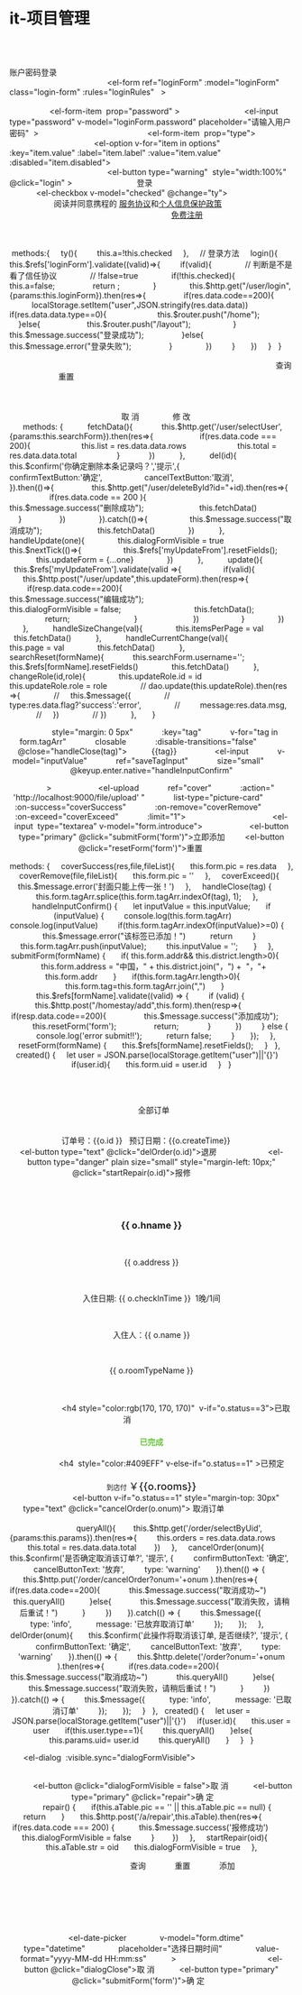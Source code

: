 # it-项目管理
 <el-main>
              
              <div class="login_container">
                <el-card>
                      <div class="login-title">账户密码登录</div>
                      
                      <el-form ref="loginForm" :model="loginForm" class="login-form" :rules="loginRules"   >
                        <!-- 双向绑定  loginForm 用户名  -->
                        <el-form-item prop="username">
                          <!-- 我们学的第一个vue指令 叫做  v-model 双向绑定  v-bind 单向绑定 -->
                            <el-input v-model="loginForm.username" placeholder="请输入用户名称"></el-input>
                            <!-- 大胡子表达式  -->
                        </el-form-item>
                        <!-- 密码 -->
                        <el-form-item  prop="password" >
                            <el-input type="password" v-model="loginForm.password" placeholder="请输入用户密码"  ></el-input>
                        </el-form-item>
                        <el-form-item  prop="type">
                          <el-select v-model="loginForm.type" placeholder="请选择">
                            <el-option v-for="item in options" 
                            :key="item.value" :label="item.label" :value="item.value" :disabled="item.disabled"> 
                            </el-option> 
                          </el-select>
                        </el-form-item>
                        <!-- 点击 @click html onclick  -->
                        <el-button type="warning"  style="width:100%" @click="login" >
                            登录
                        </el-button>
                        <el-tooltip class="item" effect="dark" content="请先阅读并勾选协议" placement="top-start" :value="checked===a" manual>
                          <el-checkbox v-model="checked" @change="ty"></el-checkbox>
                        </el-tooltip>
                        <span class="p">阅读并同意携程的 <a href="#">服务协议</a>和<a href="#">个人信息保护政策</a> </span>
                        <div style="display: flex; justify-content: space-between;">
                            <!-- <a href="#">忘记密码</a> -->
                            <a href="/reg">免费注册</a>
                        </div>
                      </el-form>
                </el-card>
              </div>
            </el-main>

 methods:{
    ty(){
        this.a=!this.checked
    },
    // 登录方法
    login(){
      this.$refs['loginForm'].validate((valid)=>{
        if(valid){
              // 判断是不是看了信任协议
              // !false=true 
              if(!this.checked){
                this.a=false;
                return ;
              }
              this.$http.get("/user/login",{params:this.loginForm}).then(res=>{
                if(res.data.code==200){
                  localStorage.setItem("user",JSON.stringify(res.data.data))
                  if(res.data.data.type==0){
                      this.$router.push("/home");
                  }else{
                    this.$router.push("/layout");
                  }
                    this.$message.success("登录成功");
                }else{
                  this.$message.error("登录失败");
                }
              })
        }
      })
    }
  }


<script>
  export default {
      name: "",
      data(){
          /* 定义初始化变量 */
          return{
            options:[
              {
                value:0,
                label:'客户'
              },
              {
                value:1,
                label:'管理员'
              },
            ],
            active:1,
            // 用户名  密码  确认密码 type 管理员 还是非管理员 0 普通 1 管理员
            form:{
              username:'',
              password:'',
              confirmPassword:'',
              nickname:'',
              phone:'',
              type:''
            },
            rules:{
              username: [
                { required: true, message: '请输入用户名', trigger: 'blur' },
              ],
              password: [
                { required: true, message: '请输入密码', trigger: 'blur' },
              ],
              confirmPassword: [
                { required: true, message: '请输入确认密码', trigger: 'blur' },
              ],
              nickname: [
                { required: true, message: '请输入姓名', trigger: 'blur' },
              ],
                 phone: [
                { required: true, message: '请输入联系方式', trigger: 'blur' },
              ],
            }
          }
      },
      /* 定义事件函数 */
      methods:{
        // 注册方法
        reg(){
          this.$refs.form.validate((valid=>{
              if(valid){
                // 判断这个密码是不是相等 toLowerCase  将字符串转换为小写
                if(this.form.password.toLowerCase()===this.form.confirmPassword.toLowerCase()){
                  this.$http.post('/user/add',this.form).then(res=>{
                    if(res.data.code==200){
                        this.$message.success("注册成功");
                        this.active++;
                        return;
                    }
                    this.$message.error("注册失败");
                })
                }else{
                  this.$message.error("两次密码不一致 请确认输入后的密码");
                }
              }
          }))
        },
        // 输入密码
        nextPwd(){
              if(this.form.username.trim()===""){
                this.$message.error("请输入用户名");
                return ;
              }
              // 判断如果这个用户名已经存在 
              this.$http.get("/user/selectByUesrName?username="+this.form.username).then(res=>{
                if(res.data.code==200){
                  this.active++;
                  return ;
                }
                this.$message.error(res.data.msg);
              })
              // 将进度条 往后走一步  
              // i++ ++i
        }
      },
  }
</script>


<div class="table">
      <el-card class="zhu">
          <el-form :model="searchForm" ref="mysearchForm" 
          class="top" :inline="true">
                  <el-form-item prop="username">
                      <el-input v-model="searchForm.username"
                      placeholder="请输入账号" size="mini"></el-input>
                  </el-form-item>
      
                  <el-form-item>
                      <el-button type="primary" @click="fetchData"
                      round size="mini">查询</el-button>
                      <el-button @click="searchReset('mysearchForm')"
                      round size="mini">重置</el-button>
                  </el-form-item>
          </el-form>
          <el-table class="middle" :data="list" border
          highlight-current-row max-height="600px">
              <el-table-column type="index" label="序号"
              align="center"></el-table-column>
              <el-table-column prop="username" label="账号"
              align="center"></el-table-column>
              <el-table-column prop="nickname" label="姓名"
              align="center"></el-table-column>
              <el-table-column prop="phone" label="电话"
              align="center"></el-table-column>
              <el-table-column prop="gender" label="性别"
              align="center">
              <template slot-scope="scope">
                      {{ scope.row.gender == 1 ? "男" :  "女" }}
                  </template>
          
      <el-dialog title="修改信息" :visible.sync="dialogFormVisible"
      width="400px">
          <el-form :model="updateForm" :rules="updateRules"
          ref="myUpdateFrom" label-width="auto">
          <el-form-item label="账号" prop="username">
                          <!-- 我们学的第一个vue指令 叫做  v-model 双向绑定  v-bind 单向绑定 -->
                            <el-input v-model="updateForm.username" placeholder="请输入用户名称"></el-input>
                            <!-- 大胡子表达式  -->
           </el-form-item>
           <el-form-item  label="姓名" prop="nickname">
                            <el-input v-model="updateForm.nickname" placeholder="请输入用户名称"></el-input>
           </el-form-item>
           <el-form-item label="联系电话" prop="phone">
                            <el-input v-model="updateForm.phone" placeholder="请输入用户电话"></el-input>
           </el-form-item>
           <el-form-item label="角色" prop="type">
                  <el-select v-model="updateForm.type" placeholder="请选择">
                     <el-option v-for="item in options" 
                     :key="item.value" :label="item.label" :value="item.value" :disabled="item.disabled"> 
                    </el-option> 
                  </el-select>
                </el-form-item>
          </el-form>
          <div slot="footer" class="dialog-footer">
              <el-button @click="dialogFormVisible = false">取 消</el-button>
              <el-button type="primary" @click="update">修 改</el-button>
          </div>
      </el-dialog>
methods: {
          fetchData(){
            this.$http.get('/user/selectUser',{params:this.searchForm}).then(res=>{
                    if(res.data.code === 200){
                      this.list = res.data.data.rows
                      this.total = res.data.data.total
                 }
            })
          },
          del(id){
              this.$confirm('你确定删除本条记录吗？','提示',{
                  confirmTextButton:'确定',
                  cancelTextButton:'取消',
              }).then(()=>{
                this.$http.get("/user/deleteById?id="+id).then(res=>{
                    if(res.data.code == 200 ){
                        this.$message.success("删除成功");
                        this.fetchData()
                    }
                })
              }).catch(()=>{
                  this.$message.success("取消成功");
                        this.fetchData()
              })
          },
          handleUpdate(one){
              this.dialogFormVisible = true
              this.$nextTick(()=>{
                  this.$refs['myUpdateFrom'].resetFields();
                  this.updateForm = {...one}
              })
          },
          update(){
              this.$refs['myUpdateFrom'].validate(valid =>{
                  if(valid){
                      this.$http.post("/user/update",this.updateForm).then(resp=>{
                            if(resp.data.code==200){
                                this.$message.success("编辑成功");
                                this.dialogFormVisible = false;
                                this.fetchData();
                                return;
                            }
                        })
                  }
              })
          },
          handleSizeChange(val){
              this.itemsPerPage = val
              this.fetchData()
          },
          handleCurrentChange(val){
              this.page = val
              this.fetchData()
          },
          searchReset(formName){
            this.searchForm.username='';
              this.$refs[formName].resetFields()
              this.fetchData()
          },
          changeRole(id,role){
              this.updateRole.id = id
              this.updateRole.role = role
              // dao.update(this.updateRole).then(res =>{
              //     this.$message({
              //         type:res.data.flag?'success':'error',
              //         message:res.data.msg,
              //     })
              // })
          },
      }


            style="margin: 0 5px"
            :key="tag"
            v-for="tag in form.tagArr"
            closable
            :disable-transitions="false"
            @close="handleClose(tag)">
          {{tag}}
        </el-tag>
        <el-input
            v-model="inputValue"
            ref="saveTagInput"
            size="small"
            @keyup.enter.native="handleInputConfirm"

        ></el-input>
      </el-form-item>
      <el-form-item label="封面：" prop="pic">
        <el-upload
            ref="cover"
            :action=" 'http://localhost:9000/file/upload' "
            list-type="picture-card"
            :on-success="coverSuccess"
            :on-remove="coverRemove"
            :on-exceed="coverExceed"
            :limit="1">
          <i class="el-icon-plus"></i>
        </el-upload>
      </el-form-item>
      <el-form-item label="退房要求：" prop="introduce">
        <el-input  type="textarea" v-model="form.introduce"></el-input>
      </el-form-item>
      <el-form-item>
        <el-button type="primary" @click="submitForm('form')">立即添加</el-button>
        <el-button @click="resetForm('form')">重置</el-button>
      </el-form-item>
    </el-form>

methods: {
    coverSuccess(res,file,fileList){
      this.form.pic = res.data
    },
    coverRemove(file,fileList){
      this.form.pic = ''
    },
    coverExceed(){
      this.$message.error('封面只能上传一张！')
    },
    handleClose(tag) {
      this.form.tagArr.splice(this.form.tagArr.indexOf(tag), 1);
    },
    handleInputConfirm() {
      let inputValue = this.inputValue;
      if (inputValue) {
        console.log(this.form.tagArr)
        console.log(inputValue)
        if(this.form.tagArr.indexOf(inputValue)>=0) {
          this.$message.error("该标签已添加！")
          return
        }
        this.form.tagArr.push(inputValue);
        this.inputValue = '';
      }
    },
    submitForm(formName) {
      if( this.form.addr&& this.district.length>0){
        this.form.address = "中国，" + this.district.join("，") +  "，"+ this.form.addr
      }
      if(this.form.tagArr.length>0){
        this.form.tag=this.form.tagArr.join(",")
      }
      this.$refs[formName].validate((valid) => {
        if (valid) {
          this.$http.post("/homestay/add",this.form).then(resp=>{
            if(resp.data.code==200){
                this.$message.success("添加成功");
                this.resetForm('form');
                return;
            }
          })
        } else {
          console.log('error submit!!');
          return false;
        }
      });
    },
    resetForm(formName) {
      this.$refs[formName].resetFields();
    }
  },
  created() {
    let user = JSON.parse(localStorage.getItem("user")||'{}')
    if(user.id){
      this.form.uid = user.id
    }
  }

 <el-main>
        <div class="main">
            <el-card>
              <div slot="header" >
                <span>全部订单</span>
              </div>
              <div v-if="orders.length">
                <el-card class="order-item" v-for="o in orders" :key="o.id" >
                  <div slot="header" class="clearfix">
                    <span>订单号：{{o.id }} &nbsp; 预订日期：{{o.createTime}}&nbsp;  
                      <el-button type="text" @click="delOrder(o.id)">退房</el-button></span>
                      <el-button type="danger" plain size="small" style="margin-left: 10px;" @click="startRepair(o.id)">报修</el-button>
                  </div>
                  <div class="order-details">
                    <div class="left">
                      <h3>{{ o.hname }}</h3>
                      <p>{{ o.address }}</p>
                      <p>入住日期: {{ o.checkInTime }}  1晚/1间</p>
                      <p>入住人：{{ o.name }}</p>
                      <p>{{ o.roomTypeName }}</p>
                    </div>
                    <div class="right">
                      <h4 style="color:rgb(170, 170, 170)"  v-if="o.status==3">已取消</h4>
                      <h4 style="color:#67C23A" v-else-if="o.status==2">已完成</h4>
                      <h4  style="color:#409EFF" v-else-if="o.status==1" >已预定</h4>
                      <div style="font-size: 12px">到店付 <span style="font-weight: 550;font-size: 18px">￥{{o.rooms}}</span></div>
                      <el-button v-if="o.status==1" style="margin-top: 30px" type="text" @click="cancelOrder(o.onum)"> 取消订单</el-button>      
                    </div>
                  </div>
                </el-card>
queryAll(){
       this.$http.get('/order/selectByUid',{params:this.params}).then(res=>{
        this.orders = res.data.data.rows
         this.total = res.data.data.total
       })
    },
    cancelOrder(onum){
      this.$confirm('是否确定取消该订单?', '提示', {
        confirmButtonText: '确定',
        cancelButtonText: '放弃',
        type: 'warning'
      }).then(() => {
        this.$http.put('/order/cancelOrder?onum='+onum ).then(res=>{
          if(res.data.code==200){
            this.$message.success("取消成功~")
            this.queryAll()
          }else{
            this.$message.success("取消失败，请稍后重试！")
          }
        })
      }).catch(() => {
        this.$message({
          type: 'info',
          message: '已放弃取消订单'
        });
      });
    },
    delOrder(onum){
      this.$confirm('此操作将取消该订单, 是否继续?', '提示', {
        confirmButtonText: '确定',
        cancelButtonText: '放弃',
        type: 'warning'
      }).then(() => {
        this.$http.delete('/order?onum='+onum ).then(res=>{
          if(res.data.code==200){
            this.$message.success("取消成功~")
            this.queryAll()
          }else{
            this.$message.success("取消失败，请稍后重试！")
          }
        })
      }).catch(() => {
        this.$message({
          type: 'info',
          message: '已取消订单'
        });
      });
    }
  },
  created() {
    let user = JSON.parse(localStorage.getItem("user")||'{}')
    if(user.id){
      this.user = user
      if(this.user.type==1){
        this.queryAll()
      }else{
        this.params.uid= user.id
        this.queryAll()
      }
    }
  }

      <el-dialog  :visible.sync="dialogFormVisible">
        <el-form :model="aTable">
          <el-form-item label=" 故障描述" label-width="120">
            <el-input v-model="aTable.pic" autocomplete="off"></el-input>
          </el-form-item>
        </el-form>
        <div slot="footer" class="dialog-footer">
          <el-button @click="dialogFormVisible = false">取 消</el-button>
          <el-button type="primary" @click="repair">确 定</el-button>
        </div>
      </el-dialog>      
 repair() {
      if(this.aTable.pic == '' || this.aTable.pic == null) {
        return
      }
      this.$http.post('/a/repair',this.aTable).then(res=>{
        if(res.data.code === 200) {
          this.$message.success('报修成功')
          this.dialogFormVisible = false
        }
       })
    },
    startRepair(oid){
      this.aTable.str = oid
      this.dialogFormVisible = true
    },

<el-form :inline="true" :model="params" class="demo-form-inline">
          <el-form-item label="报修服务">
            <el-input v-model="params.str" placeholder="请输入订单号"></el-input>
          </el-form-item>
          <el-form-item>
            <el-button type="primary" @click="query">查询</el-button>
            <el-button type="primary" @click="reset" >重置</el-button>
            <el-button type="primary" @click="addShow" >添加</el-button>
          </el-form-item>
        </el-form>
        <el-table
            :data="data"
            stripe
            style="width: 100%">
          <el-table-column
              type="index"
              label="序号"
              width="150"
          >
          </el-table-column>
          <el-table-column
              prop="str"
              label="订单号"
              width="150"
          >
          </el-table-column>
          <el-table-column
              prop="num"
              label="住户姓名"
          >
          </el-table-column>
          <el-table-column
              prop="price"
              label="联系电话"
          >
          </el-table-column>
          <el-table-column
              prop="pic"
              label="报修描述"
              width="150"
          >
          </el-table-column>
          <el-table-column
              prop="dtime"
              label="报修时间"
          >
          </el-table-column>
          <el-table-column
              label="操作"
              width="100">
            <template slot-scope="scope">
              <el-button type="text" size="small" @click="showEdit(scope.row)">编辑</el-button>
              <el-button type="text" size="small" @click="del(scope.row.id)">删除</el-button>
            </template>
<el-form :model="form" :rules="rules" ref="form" label-width="100px" style="width: 600px">
        <el-form-item label="订单号：" prop="str">
          <el-input v-model="form.str"></el-input>
        </el-form-item>
        <el-form-item label="住户姓名：" prop="num">
           <el-input v-model="form.num"></el-input>
      </el-form-item>

        <el-form-item label="联系电话：" prop="price">
           <el-input v-model="form.price"></el-input>
        </el-form-item>

         <el-form-item label="报修描述：" prop="pic">
          <el-input v-model="form.pic"></el-input>
        </el-form-item>

        <el-form-item label="报修日期：" prop="dtime">
          <el-date-picker
              v-model="form.dtime"
              type="datetime"
              placeholder="选择日期时间"
              value-format="yyyy-MM-dd HH:mm:ss"
          >
          </el-date-picker>
        </el-form-item>
      </el-form> 
      <span slot="footer" class="dialog-footer">
          <el-button @click="dialogClose">取 消</el-button>
          <el-button type="primary" @click="submitForm('form')">确 定</el-button>
        </span>
    </el-dialog>
